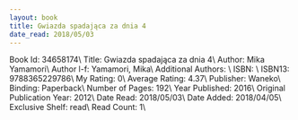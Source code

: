 ```yaml
---
layout: book
title: Gwiazda spadająca za dnia 4
date_read: 2018/05/03
---
```


Book Id: 34658174\ 
Title: Gwiazda spadająca za dnia 4\ 
Author: Mika Yamamori\ 
Author l-f: Yamamori, Mika\ 
Additional Authors: \ 
ISBN: \ 
ISBN13: 9788365229786\ 
My Rating: 0\ 
Average Rating: 4.37\ 
Publisher: Waneko\ 
Binding: Paperback\ 
Number of Pages: 192\ 
Year Published: 2016\ 
Original Publication Year: 2012\ 
Date Read: 2018/05/03\ 
Date Added: 2018/04/05\ 
Exclusive Shelf: read\ 
Read Count: 1\ 

